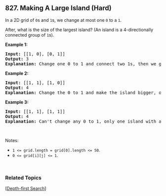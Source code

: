 <!--|This file generated by command(leetcode description); DO NOT EDIT.    |-->
<!--+----------------------------------------------------------------------+-->
<!--|@author    Openset <openset.wang@gmail.com>                           |-->
<!--|@link      https://github.com/openset                                 |-->
<!--|@home      https://github.com/openset/leetcode                        |-->
<!--+----------------------------------------------------------------------+-->

## 827. Making A Large Island (Hard)

<p>In a 2D grid of <code>0</code>s and <code>1</code>s, we change at most one <code>0</code> to a <code>1</code>.</p>

<p>After, what is the size of the largest island?&nbsp;(An island is a 4-directionally connected group of <code>1</code>s).</p>

<p><strong>Example 1:</strong></p>

<pre>
<strong>Input: </strong>[[1, 0], [0, 1]]
<strong>Output:</strong> 3
<strong>Explanation:</strong> Change one 0 to 1 and connect two 1s, then we get an island with area = 3.
</pre>

<p><strong>Example 2:</strong></p>

<pre>
<strong>Input: </strong>[[1, 1], [1, 0]]
<strong>Output:</strong> 4
<strong>Explanation: </strong>Change the 0 to 1 and make the island bigger, only one island with area = 4.</pre>

<p><strong>Example 3:</strong></p>

<pre>
<strong>Input: </strong>[[1, 1], [1, 1]]
<strong>Output:</strong> 4
<strong>Explanation:</strong> Can&#39;t change any 0 to 1, only one island with area = 4.</pre>

<p>&nbsp;</p>

<p>Notes:</p>

<ul>
	<li><code>1 &lt;= grid.length = grid[0].length &lt;= 50</code>.</li>
	<li><code>0 &lt;= grid[i][j] &lt;= 1</code>.</li>
</ul>

<p>&nbsp;</p>


### Related Topics
  [[Depth-first Search](https://github.com/openset/leetcode/tree/master/tag/depth-first-search/README.md)]
